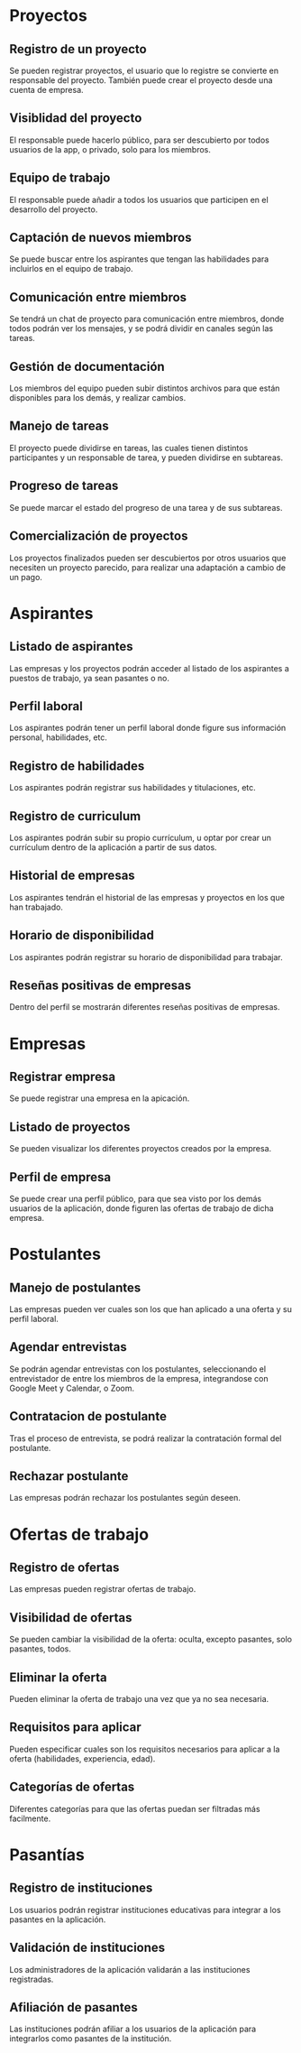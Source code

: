 # Proyectos
  ## Registro de un proyecto
  Se pueden registrar proyectos, el usuario que lo registre se convierte en responsable del proyecto. También puede crear el proyecto desde una cuenta de empresa.
  
  ## Visiblidad del proyecto
  El responsable puede hacerlo público, para ser descubierto por todos usuarios de la app, o privado, solo para los miembros.
  
  ## Equipo de trabajo
  El responsable puede añadir a todos los usuarios que participen en el desarrollo del proyecto. 
  
  ## Captación de nuevos miembros
  Se puede buscar entre los aspirantes que tengan las habilidades para incluirlos en el equipo de trabajo.
  
  ## Comunicación entre miembros
  Se tendrá un chat de proyecto para comunicación entre miembros, donde todos podrán ver los mensajes, y se podrá dividir en canales según las tareas.

  ## Gestión de documentación
  Los miembros del equipo pueden subir distintos archivos para que están disponibles para los demás, y realizar cambios.
  
  ## Manejo de tareas
  El proyecto puede dividirse en tareas, las cuales tienen distintos participantes y un responsable de tarea, y pueden dividirse en subtareas.

  ## Progreso de tareas
  Se puede marcar el estado del progreso de una tarea y de sus subtareas.

  ## Comercialización de proyectos
  Los proyectos finalizados pueden ser descubiertos por otros usuarios que necesiten un proyecto parecido, para realizar una adaptación a cambio de un pago.

# Aspirantes
  ## Listado de aspirantes
  Las empresas y los proyectos podrán acceder al listado de los aspirantes a puestos de trabajo, ya sean pasantes o no.
  
  ## Perfil laboral
  Los aspirantes podrán tener un perfil laboral donde figure sus información personal, habilidades, etc.
  
  ## Registro de habilidades
  Los aspirantes podrán registrar sus habilidades y titulaciones, etc.
  
  ## Registro de curriculum
  Los aspirantes podrán subir su propio currículum, u optar por crear un currículum dentro de la aplicación a partir de sus datos.
  
  ## Historial de empresas
  Los aspirantes tendrán el historial de las empresas y proyectos en los que han trabajado.
  
  ## Horario de disponibilidad
  Los aspirantes podrán registrar su horario de disponibilidad para trabajar.
  
  ## Reseñas positivas de empresas
  Dentro del perfil se mostrarán diferentes reseñas positivas de empresas.

# Empresas
  ## Registrar empresa
  Se puede registrar una empresa en la apicación.
  
  ## Listado de proyectos
  Se pueden visualizar los diferentes proyectos creados por la empresa.

  ## Perfil de empresa
  Se puede crear una perfil público, para que sea visto por los demás usuarios de la aplicación, donde figuren las ofertas de trabajo de dicha empresa.

# Postulantes
  ## Manejo de postulantes
  Las empresas pueden ver cuales son los que han aplicado a una oferta y su perfil laboral.
  
  ## Agendar entrevistas
  Se podrán agendar entrevistas con los postulantes, seleccionando el entrevistador de entre los miembros de la empresa, integrandose con Google Meet y Calendar, o Zoom.
  
  ## Contratacion de postulante
  Tras el proceso de entrevista, se podrá realizar la contratación formal del postulante.
  
  ## Rechazar postulante
  Las empresas podrán rechazar los postulantes según deseen.

# Ofertas de trabajo
  ## Registro de ofertas
  Las empresas pueden registrar ofertas de trabajo.
  
  ## Visibilidad de ofertas
  Se pueden cambiar la visibilidad de la oferta: oculta, excepto pasantes, solo pasantes, todos.
  
  ## Eliminar la oferta
  Pueden eliminar la oferta de trabajo una vez que ya no sea necesaria.
  
  ## Requisitos para aplicar
  Pueden especificar cuales son los requisitos necesarios para aplicar a la oferta (habilidades, experiencia, edad).
  
  ## Categorías de ofertas
  Diferentes categorías para que las ofertas puedan ser filtradas más facilmente.

# Pasantías
  ## Registro de instituciones
  Los usuarios podrán registrar instituciones educativas para integrar a los pasantes en la aplicación.
  
  ## Validación de instituciones
  Los administradores de la aplicación validarán a las instituciones registradas.
  
  ## Afiliación de pasantes
  Las instituciones podrán afiliar a los usuarios de la aplicación para integrarlos como pasantes de la institución.